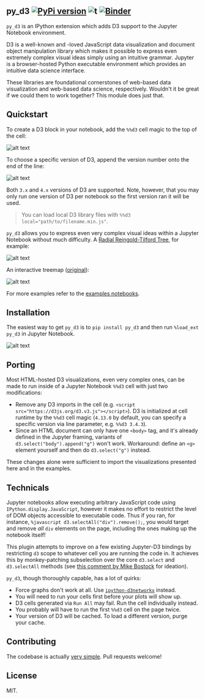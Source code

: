 ## py_d3  [![PyPi version](https://img.shields.io/pypi/v/py_d3.svg)](https://pypi.python.org/pypi/py_d3/) ![t](https://img.shields.io/badge/status-stable-green.svg) [![Binder](https://mybinder.org/badge.svg)](https://mybinder.org/v2/gh/ResidentMario/py_d3/master?filepath=examples)

`py_d3` is an IPython extension which adds D3 support to the Jupyter Notebook environment.

D3 is a well-known and -loved JavaScript data visualization and document object manipulation library which makes it possible to express even extremely complex visual ideas simply using an intuitive grammar. Jupyter is a browser-hosted Python executable environment which provides an intuitive data science interface.

These libraries are foundational cornerstones of web-based data visualization and web-based data science, respectively.  Wouldn't it be great if we could them to work together? This module does just that.

## Quickstart

To create a D3 block in your notebook, add the `%%d3` cell magic to the top of the cell:

![alt text](./figures/hello-world-example.png "Logo Title Text 1")

To choose a specific version of D3, append the version number onto the end of the line:

![alt text](./figures/bar-chart-example.png "Logo Title Text 1")

Both `3.x` and `4.x` versions of D3 are supported. Note, however, that you may only run one version of D3 per notebook so the first version ran it will be used.

> You can load local D3 library files with `%%d3 local="path/to/filename.min.js"`.

`py_d3` allows you to express even very complex visual ideas within a Jupyter Notebook without much difficulty.
A [Radial Reingold-Tilford Tree](http://bl.ocks.org/mbostock/4063550), for example:

![alt text](./figures/radial-tree-example.png "Logo Title Text 1")

An interactive treemap ([original](http://bl.ocks.org/mbostock/4063582)):

![alt text](./figures/tree-diagram-example.gif "Logo Title Text 1")

For more examples refer to the [examples notebooks](https://github.com/ResidentMario/py_d3/tree/master/notebooks).

## Installation

The easiest way to get `py_d3` is to `pip install py_d3` and then run `%load_ext py_d3` in Jupyter Notebook.

![alt text](./figures/import-py-d3-example.png "Logo Title Text 1")

## Porting

Most HTML-hosted D3 visualizations, even very complex ones, can be made to run inside of a Jupyter Notebook `%%d3` cell with just two modifications:

* Remove any D3 imports in the cell (e.g. `<script src="https://d3js.org/d3.v3.js"></script>`). D3 is initialized at cell runtime by the `%%d3` cell magic (`4.13.0` by default, you can specify a specific version via line parameter, e.g. `%%d3 3.4.3`).
* Since an HTML document can only have one `<body>` tag, and it's already defined in the Jupyter framing, variants of `d3.select("body").append("g")` won't work. Workaround: define an `<g>` element yourself and then do `d3.select("g")` instead.

These changes alone were sufficient to import the visualizations presented here and in the examples.

## Technicals

Jupyter notebooks allow executing arbitrary JavaScript code using `IPython.display.JavaScript`, however it makes no effort to restrict the level of DOM objects accessible to executable code. Thus if you ran, for instance, `%javascript d3.selectAll("div").remove();`, you would target and remove *all* `div` elements on the page, including the ones making up the notebook itself!

This plugin attempts to improve on a few existing Jupyter-D3 bindings by restricting `d3` scope to whatever cell you are running the code in. It achieves this by monkey-patching subselection over the core `d3.select` and `d3.selectAll` methods (see [this comment by Mike Bostock](https://github.com/d3/d3/issues/2947) for ideation).

`py_d3`, though thoroughly capable, has a lot of quirks:

* Force graphs don't work at all. Use [`ipython-d3networkx`](https://github.com/jdfreder/ipython-d3networkx) instead.
* You will need to run your cells first before your plots will show up.
* D3 cells generated via `Run All` may fail. Run the cell individually instead.
* You probably will have to run the first `%%d3` cell on the page twice.
* Your version of D3 will be cached. To load a different version, purge your cache.

## Contributing

The codebase is actually [very simple](https://github.com/ResidentMario/py_d3/blob/master/py_d3/py_d3.py). Pull requests
welcome!

## License

MIT.

